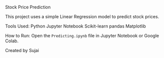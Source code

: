  Stock Price Prediction

This project uses a simple Linear Regression model to predict stock prices.

 Tools Used:
 Python
 Jupyter Notebook
Scikit-learn
  pandas 
  Matplotlib

How to Run:
Open the `Predicting.ipynb` file in Jupyter Notebook or Google Colab.

Created by Sujai
